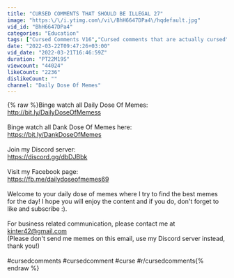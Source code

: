 ```yaml
---
title: "CURSED COMMENTS THAT SHOULD BE ILLEGAL 27"
image: "https:\/\/i.ytimg.com\/vi\/BhH6647DPa4\/hqdefault.jpg"
vid_id: "BhH6647DPa4"
categories: "Education"
tags: ["Cursed Comments V16","Cursed comments that are actually cursed","Cursed comments"]
date: "2022-03-22T09:47:26+03:00"
vid_date: "2022-03-21T16:46:59Z"
duration: "PT22M19S"
viewcount: "44024"
likeCount: "2236"
dislikeCount: ""
channel: "Daily Dose Of Memes"
---
```

{% raw %}Binge watch all Daily Dose Of Memes:<br /><a rel="nofollow" target="blank" href="http://bit.ly/DailyDoseOfMemess">http://bit.ly/DailyDoseOfMemess</a><br /><br />Binge watch all Dank Dose Of Memes here:<br /><a rel="nofollow" target="blank" href="https://bit.ly/DankDoseOfMemes">https://bit.ly/DankDoseOfMemes</a><br />​<br />​Join my Discord server:<br /><a rel="nofollow" target="blank" href="https://discord.gg/dbDJBbk">https://discord.gg/dbDJBbk</a><br />​<br />​Visit my Facebook page:<br /><a rel="nofollow" target="blank" href="https://fb.me/dailydoseofmemes69">https://fb.me/dailydoseofmemes69</a><br />​<br />​Welcome to your daily dose of memes where I try to find the best memes for the day! I hope you will enjoy the content and if you do, don't forget to like and subscribe :).<br /><br />For business related communication, please contact me at kinter42@gmail.com<br />(Please don't send me memes on this email, use my Discord server instead, thank you!)<br /><br />#cursedcomments #cursedcomment #curse #r/cursedcomments{% endraw %}
